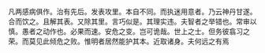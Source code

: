 凡两感病俱作。治有先后。发表攻里。本自不同。而执迷用意者。乃云神丹甘遂。合而饮之。且解其表。又除其里。言巧似是。其理实违。夫智者之举错也。常审以慎。愚者之动作也。必果而速。安危之变。岂可诡哉。世上之士。但务彼翕习之荣。而莫见此倾危之败。惟明者居然能护其本。近取诸身。夫何远之有焉